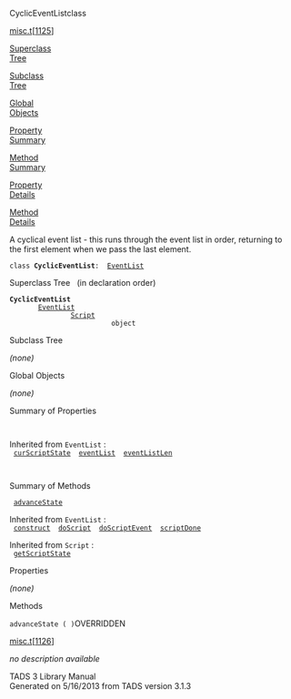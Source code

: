 <span class="title">CyclicEventList</span><span class="type">class</span>

[misc.t](../file/misc.t.html)\[[1125](../source/misc.t.html#1125)\]

[Superclass  
Tree](#_SuperClassTree_)

[Subclass  
Tree](#_SubClassTree_)

[Global  
Objects](#_ObjectSummary_)

[Property  
Summary](#_PropSummary_)

[Method  
Summary](#_MethodSummary_)

[Property  
Details](#_Properties_)

[Method  
Details](#_Methods_)

<div class="fdesc">

A cyclical event list - this runs through the event list in order,
returning to the first element when we pass the last element.

`class `**`CyclicEventList`**` :   `[`EventList`](../object/EventList.html)

</div>

<span id="_SuperClassTree_"></span>

<div class="mjhd">

<span class="hdln">Superclass Tree</span>   (in declaration order)

</div>

**`CyclicEventList`**  
`         `[`EventList`](../object/EventList.html)  
`                 `[`Script`](../object/Script.html)  
`                         object`  
<span id="_SubClassTree_"></span>

<div class="mjhd">

<span class="hdln">Subclass Tree</span>  

</div>

*(none)* <span id="_ObjectSummary_"></span>

<div class="mjhd">

<span class="hdln">Global Objects</span>  

</div>

*(none)* <span id="_PropSummary_"></span>

<div class="mjhd">

<span class="hdln">Summary of Properties</span>  

</div>

` `

Inherited from `EventList` :  
` `[`curScriptState`](../object/EventList.html#curScriptState)`  `[`eventList`](../object/EventList.html#eventList)`  `[`eventListLen`](../object/EventList.html#eventListLen)`  `

` `

<span id="_MethodSummary_"></span>

<div class="mjhd">

<span class="hdln">Summary of Methods</span>  

</div>

` `[`advanceState`](#advanceState)`  `

Inherited from `EventList` :  
` `[`construct`](../object/EventList.html#construct)`  `[`doScript`](../object/EventList.html#doScript)`  `[`doScriptEvent`](../object/EventList.html#doScriptEvent)`  `[`scriptDone`](../object/EventList.html#scriptDone)`  `

Inherited from `Script` :  
` `[`getScriptState`](../object/Script.html#getScriptState)`  `

<span id="_Properties_"></span>

<div class="mjhd">

<span class="hdln">Properties</span>  

</div>

*(none)* <span id="_Methods_"></span>

<div class="mjhd">

<span class="hdln">Methods</span>  

</div>

<span id="advanceState"></span>

`advanceState ( )`<span class="rem">OVERRIDDEN</span>

[misc.t](../file/misc.t.html)\[[1126](../source/misc.t.html#1126)\]

<div class="desc">

*no description available*

</div>

<div class="ftr">

TADS 3 Library Manual  
Generated on 5/16/2013 from TADS version 3.1.3

</div>
